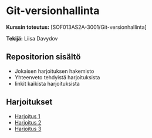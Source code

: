 # Git-versionhallinta

**Kurssin toteutus:** [SOF013AS2A-3001/Git-versionhallinta]

**Tekijä:** Liisa Davydov

## Repositorion sisältö
- Jokaisen harjoituksen hakemisto
- Yhteenveto tehdyistä harjoituksista
- linkit kaikista harjoituksista

## Harjoitukset

- [Harjoitus 1](paivakirja1.md/)
- [Harjoitus 2](paivakirja2/)
- [Harjoitus 3](paivakirja3/)
